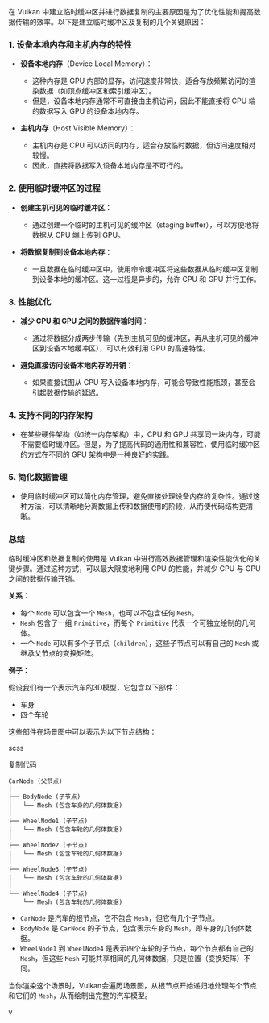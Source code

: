 在 Vulkan 中建立临时缓冲区并进行数据复制的主要原因是为了优化性能和提高数据传输的效率。以下是建立临时缓冲区及复制的几个关键原因：

### 1. **设备本地内存和主机内存的特性**

- **设备本地内存**（Device Local Memory）：
  - 这种内存是 GPU 内部的显存，访问速度非常快，适合存放频繁访问的渲染数据（如顶点缓冲区和索引缓冲区）。
  - 但是，设备本地内存通常不可直接由主机访问，因此不能直接将 CPU 端的数据写入 GPU 的设备本地内存。

- **主机内存**（Host Visible Memory）：
  - 主机内存是 CPU 可以访问的内存，适合存放临时数据，但访问速度相对较慢。
  - 因此，直接将数据写入设备本地内存是不可行的。

### 2. **使用临时缓冲区的过程**

- **创建主机可见的临时缓冲区**：
  - 通过创建一个临时的主机可见的缓冲区（staging buffer），可以方便地将数据从 CPU 端上传到 GPU。

- **将数据复制到设备本地内存**：
  - 一旦数据在临时缓冲区中，使用命令缓冲区将这些数据从临时缓冲区复制到设备本地的缓冲区。这一过程是异步的，允许 CPU 和 GPU 并行工作。

### 3. **性能优化**

- **减少 CPU 和 GPU 之间的数据传输时间**：
  - 通过将数据分成两步传输（先到主机可见的缓冲区，再从主机可见的缓冲区到设备本地缓冲区），可以有效利用 GPU 的高速特性。
  
- **避免直接访问设备本地内存的开销**：
  - 如果直接试图从 CPU 写入设备本地内存，可能会导致性能瓶颈，甚至会引起数据传输的延迟。

### 4. **支持不同的内存架构**

- 在某些硬件架构（如统一内存架构）中，CPU 和 GPU 共享同一块内存，可能不需要临时缓冲区。但是，为了提高代码的通用性和兼容性，使用临时缓冲区的方式在不同的 GPU 架构中是一种良好的实践。

### 5. **简化数据管理**

- 使用临时缓冲区可以简化内存管理，避免直接处理设备内存的复杂性。通过这种方法，可以清晰地分离数据上传和数据使用的阶段，从而使代码结构更清晰。

### 总结

临时缓冲区和数据复制的使用是 Vulkan 中进行高效数据管理和渲染性能优化的关键步骤。通过这种方式，可以最大限度地利用 GPU 的性能，并减少 CPU 与 GPU 之间的数据传输开销。

**关系：**

-   每个 `Node` 可以包含一个 `Mesh`，也可以不包含任何 `Mesh`。
-   `Mesh` 包含了一组 `Primitive`，而每个 `Primitive` 代表一个可独立绘制的几何体。
-   一个 `Node` 可以有多个子节点（`children`），这些子节点可以有自己的 `Mesh` 或继承父节点的变换矩阵。

**例子：**

假设我们有一个表示汽车的3D模型，它包含以下部件：

-   车身
-   四个车轮

这些部件在场景图中可以表示为以下节点结构：

scss

复制代码

```
CarNode (父节点) 
│ 
├── BodyNode (子节点) 
│   └── Mesh (包含车身的几何体数据) 
│ 
├── WheelNode1 (子节点) 
│   └── Mesh (包含车轮的几何体数据) 
│ 
├── WheelNode2 (子节点) 
│   └── Mesh (包含车轮的几何体数据) 
│ 
├── WheelNode3 (子节点) 
│   └── Mesh (包含车轮的几何体数据) 
│ 
└── WheelNode4 (子节点)     
	└── Mesh (包含车轮的几何体数据)
```

-   `CarNode` 是汽车的根节点，它不包含 `Mesh`，但它有几个子节点。
-   `BodyNode` 是 `CarNode` 的子节点，包含表示车身的 `Mesh`，即车身的几何体数据。
-   `WheelNode1` 到 `WheelNode4` 是表示四个车轮的子节点，每个节点都有自己的 `Mesh`，但这些 `Mesh` 可能共享相同的几何体数据，只是位置（变换矩阵）不同。

当你渲染这个场景时，Vulkan会遍历场景图，从根节点开始递归地处理每个节点和它们的 `Mesh`，从而绘制出完整的汽车模型。

v
<!--stackedit_data:
eyJoaXN0b3J5IjpbLTMwMDE5Nzc2OCwtOTI5OTg3MzE3LC03OT
c5MDQ0MjJdfQ==
-->
